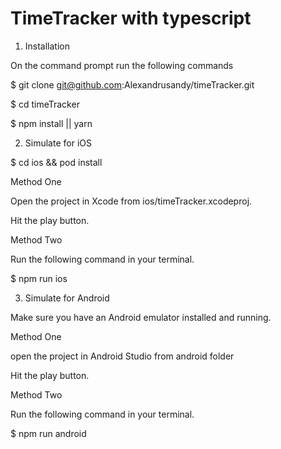 # TimeTracker with typescript

1.  Installation

On the command prompt run the following commands

$ git clone git@github.com:Alexandrusandy/timeTracker.git

$ cd timeTracker

$ npm install || yarn

2. Simulate for iOS

$ cd ios && pod install

Method One

Open the project in Xcode from ios/timeTracker.xcodeproj.

Hit the play button.

Method Two

Run the following command in your terminal.

$ npm run ios

3. Simulate for Android

Make sure you have an Android emulator installed and running.

Method One

open the project in Android Studio from android folder

Hit the play button.

Method Two

Run the following command in your terminal.

$ npm run android
